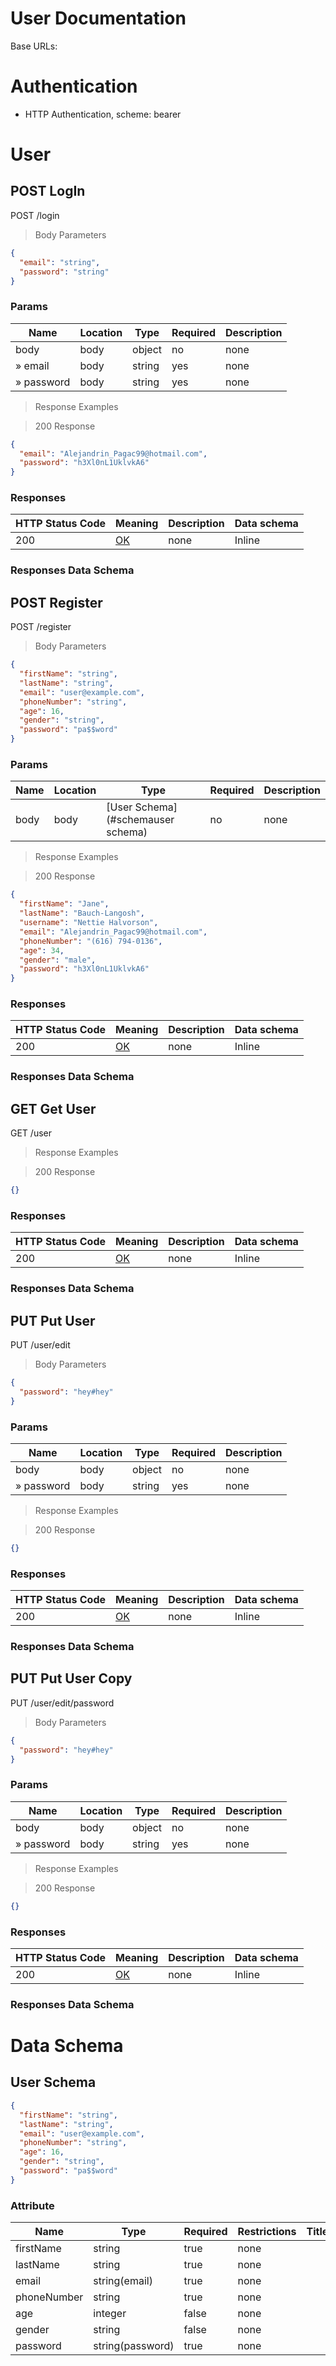 # User Documentation

Base URLs:

# Authentication

- HTTP Authentication, scheme: bearer

# User

## POST LogIn

POST /login

> Body Parameters

```json
{
  "email": "string",
  "password": "string"
}
```

### Params

|Name|Location|Type|Required|Description|
|---|---|---|---|---|
|body|body|object| no |none|
|» email|body|string| yes |none|
|» password|body|string| yes |none|

> Response Examples

> 200 Response

```json
{
  "email": "Alejandrin_Pagac99@hotmail.com",
  "password": "h3Xl0nL1UklvkA6"
}
```

### Responses

|HTTP Status Code |Meaning|Description|Data schema|
|---|---|---|---|
|200|[OK](https://tools.ietf.org/html/rfc7231#section-6.3.1)|none|Inline|

### Responses Data Schema

## POST Register

POST /register

> Body Parameters

```json
{
  "firstName": "string",
  "lastName": "string",
  "email": "user@example.com",
  "phoneNumber": "string",
  "age": 16,
  "gender": "string",
  "password": "pa$$word"
}
```

### Params

|Name|Location|Type|Required|Description|
|---|---|---|---|---|
|body|body|[User Schema](#schemauser schema)| no |none|

> Response Examples

> 200 Response

```json
{
  "firstName": "Jane",
  "lastName": "Bauch-Langosh",
  "username": "Nettie Halvorson",
  "email": "Alejandrin_Pagac99@hotmail.com",
  "phoneNumber": "(616) 794-0136",
  "age": 34,
  "gender": "male",
  "password": "h3Xl0nL1UklvkA6"
}
```

### Responses

|HTTP Status Code |Meaning|Description|Data schema|
|---|---|---|---|
|200|[OK](https://tools.ietf.org/html/rfc7231#section-6.3.1)|none|Inline|

### Responses Data Schema

## GET Get User

GET /user

> Response Examples

> 200 Response

```json
{}
```

### Responses

|HTTP Status Code |Meaning|Description|Data schema|
|---|---|---|---|
|200|[OK](https://tools.ietf.org/html/rfc7231#section-6.3.1)|none|Inline|

### Responses Data Schema

## PUT Put User

PUT /user/edit

> Body Parameters

```json
{
  "password": "hey#hey"
}
```

### Params

|Name|Location|Type|Required|Description|
|---|---|---|---|---|
|body|body|object| no |none|
|» password|body|string| yes |none|

> Response Examples

> 200 Response

```json
{}
```

### Responses

|HTTP Status Code |Meaning|Description|Data schema|
|---|---|---|---|
|200|[OK](https://tools.ietf.org/html/rfc7231#section-6.3.1)|none|Inline|

### Responses Data Schema

## PUT Put User Copy

PUT /user/edit/password

> Body Parameters

```json
{
  "password": "hey#hey"
}
```

### Params

|Name|Location|Type|Required|Description|
|---|---|---|---|---|
|body|body|object| no |none|
|» password|body|string| yes |none|

> Response Examples

> 200 Response

```json
{}
```

### Responses

|HTTP Status Code |Meaning|Description|Data schema|
|---|---|---|---|
|200|[OK](https://tools.ietf.org/html/rfc7231#section-6.3.1)|none|Inline|

### Responses Data Schema

# Data Schema

<h2 id="tocS_User Schema">User Schema</h2>

<a id="schemauser schema"></a>
<a id="schema_User Schema"></a>
<a id="tocSuser schema"></a>
<a id="tocsuser schema"></a>

```json
{
  "firstName": "string",
  "lastName": "string",
  "email": "user@example.com",
  "phoneNumber": "string",
  "age": 16,
  "gender": "string",
  "password": "pa$$word"
}

```

### Attribute

|Name|Type|Required|Restrictions|Title|Description|
|---|---|---|---|---|---|
|firstName|string|true|none||none|
|lastName|string|true|none||none|
|email|string(email)|true|none||none|
|phoneNumber|string|true|none||none|
|age|integer|false|none||none|
|gender|string|false|none||none|
|password|string(password)|true|none||none|

